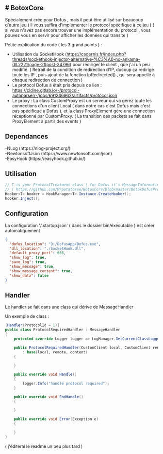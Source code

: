 <h2> # BotoxCore </h2>

Spécialement crée pour Dofus , mais il peut être utilisé sur beaucoup d'autre jeu ( il vous suffira d'implémenter le protocol spécifique à ce jeu ) ( si vous n'avez pas encore trouver une implémentation du protocol , vous pouvez vous en servir pour afficher les données qui transite )

Petite explication du code ( les 3 grand points ) :
  - Utilisation du SocketHook (https://cadernis.fr/index.php?threads/sockethook-injector-alternative-%C3%A0-no-ankama-dll.2221/page-2#post-24796) pour rediriger le client , que j'ai un peu modifié. ( Retrait de la condition de redirection d'IP, ducoup ça redirige toute les IP , puis ajout de la fonction IpRedirected() , qui sera appellé à chaque redirection de connection )
  - Le protocol Dofus à était pris depuis ce lien : https://cldine.gitlab.io/-/protocol-autoparser/-/jobs/691246963/artifacts/protocol.json
  - Le proxy :
La class CustomProxy est un serveur qui va gérez toute les connections d'un client Local ( dans notre cas c'est Dofus mais c'est pas spécifique à Dofus ), et la class ProxyElement gère une connection réceptionné par CustomProxy. ( La transition des packets se fait dans ProxyElement à partir des events )

<h2> Dependances </h2>
  -NLog (https://nlog-project.org/)</br>  
  -NewtonsoftJson (https://www.newtonsoft.com/json)</br>  
  -EasyHook (https://easyhook.github.io/)</br>

<h2> Utilisation </h2>

```csharp
// T is your ProtocolTreatment class ( for Dofus it's MessageInformation )
// ( https://github.com/Mrpotatosse/BotoxCore/blob/master/BotoxDofusProtocol/Protocol/MessageInformation.cs ) 
Hooker<T> hooker = HookManager<T>.Instance.CreateHooker();
hooker.Inject();
```

<h2> Configuration </h2>
La configuration '/.startup.json' ( dans le dossier bin/éxécutable ) est créer automatiquement

```json
{
  "dofus_location": "D:/DofusApp/Dofus.exe",
  "dll_location": "./SocketHook.dll",
  "default_proxy_port": 666,
  "show_log": true,
  "save_log": true,
  "show_message": true,
  "show_message_content": true,
  "show_data": false
}
```

<h2> Handler </h2>

Le handler se fait dans une class qui dérive de MessageHandler

Un exemple de class :

```csharp
[Handler(ProtocolId = 1)]
public class ProtocolRequiredHandler : MessageHandler
{
    protected override Logger logger => LogManager.GetCurrentClassLogger();

    public ProtocolRequiredHandler(CustomClient local, CustomClient remote, ProtocolJsonContent content) 
        : base(local, remote, content)
    {
    
    }

    public override void Handle()
    {
        logger.Info("handle protocol required");
    }

    public override void EndHandle()
    {
        
    }

    public override void Error(Exception e)
    {

    }
}
```

( j'éditerai le readme un peu plus tard )
